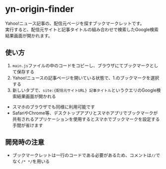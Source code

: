 # yn-origin-finder

Yahoo!ニュース記事の、配信元ページを探すブックマークレットです。<br>
実行すると、配信元サイトと記事タイトルの組み合わせで検索したGoogle検索結果画面が開かれます。

## 使い方
1. `main.js`ファイルの中のコードをコピーし、ブラウザにてブックマークとして保存する
2. Yahoo!ニュースの記事ページを開いている状態で、1.のブックマークを選択する
3. 新しいタブで、`site:{配信元サイトURL} 記事タイトル`というクエリのGoogle検索結果画面が開かれる
* スマホのブラウザでも同様に利用可能です
* SafariやChrome等、デスクトップアプリとスマホアプリでブックマークが共有されるアプリケーションを使用するとスマホでブックマークを設定する手間が省けます

## 開発時の注意
* ブックマークレットは一行のコードである必要があるため、コメントは`//`でなく`/* */`を用いる
